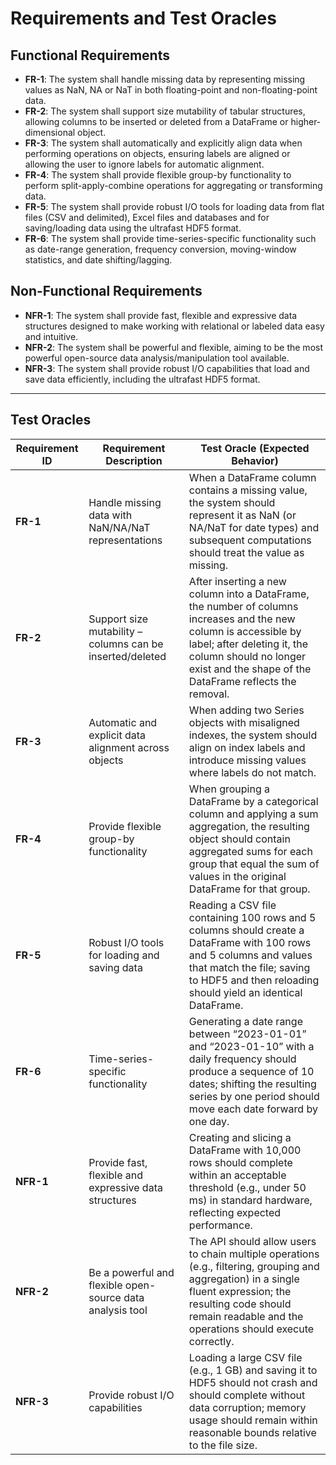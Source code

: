 # Requirements and Test Oracles

## Functional Requirements

- **FR-1**: The system shall handle missing data by representing missing values as NaN, NA or NaT in both floating-point and non-floating-point data.  
- **FR-2**: The system shall support size mutability of tabular structures, allowing columns to be inserted or deleted from a DataFrame or higher-dimensional object.  
- **FR-3**: The system shall automatically and explicitly align data when performing operations on objects, ensuring labels are aligned or allowing the user to ignore labels for automatic alignment.  
- **FR-4**: The system shall provide flexible group-by functionality to perform split-apply-combine operations for aggregating or transforming data.  
- **FR-5**: The system shall provide robust I/O tools for loading data from flat files (CSV and delimited), Excel files and databases and for saving/loading data using the ultrafast HDF5 format.  
- **FR-6**: The system shall provide time-series-specific functionality such as date-range generation, frequency conversion, moving-window statistics, and date shifting/lagging.  

## Non-Functional Requirements

- **NFR-1**: The system shall provide fast, flexible and expressive data structures designed to make working with relational or labeled data easy and intuitive.  
- **NFR-2**: The system shall be powerful and flexible, aiming to be the most powerful open-source data analysis/manipulation tool available.  
- **NFR-3**: The system shall provide robust I/O capabilities that load and save data efficiently, including the ultrafast HDF5 format.  

---

## Test Oracles

| Requirement ID | Requirement Description | Test Oracle (Expected Behavior) |
|----------------|--------------------------|----------------------------------|
| **FR-1** | Handle missing data with NaN/NA/NaT representations | When a DataFrame column contains a missing value, the system should represent it as NaN (or NA/NaT for date types) and subsequent computations should treat the value as missing. |
| **FR-2** | Support size mutability – columns can be inserted/deleted | After inserting a new column into a DataFrame, the number of columns increases and the new column is accessible by label; after deleting it, the column should no longer exist and the shape of the DataFrame reflects the removal. |
| **FR-3** | Automatic and explicit data alignment across objects | When adding two Series objects with misaligned indexes, the system should align on index labels and introduce missing values where labels do not match. |
| **FR-4** | Provide flexible group-by functionality | When grouping a DataFrame by a categorical column and applying a sum aggregation, the resulting object should contain aggregated sums for each group that equal the sum of values in the original DataFrame for that group. |
| **FR-5** | Robust I/O tools for loading and saving data | Reading a CSV file containing 100 rows and 5 columns should create a DataFrame with 100 rows and 5 columns and values that match the file; saving to HDF5 and then reloading should yield an identical DataFrame. |
| **FR-6** | Time-series-specific functionality | Generating a date range between “2023-01-01” and “2023-01-10” with a daily frequency should produce a sequence of 10 dates; shifting the resulting series by one period should move each date forward by one day. |
| **NFR-1** | Provide fast, flexible and expressive data structures | Creating and slicing a DataFrame with 10,000 rows should complete within an acceptable threshold (e.g., under 50 ms) in standard hardware, reflecting expected performance. |
| **NFR-2** | Be a powerful and flexible open-source data analysis tool | The API should allow users to chain multiple operations (e.g., filtering, grouping and aggregation) in a single fluent expression; the resulting code should remain readable and the operations should execute correctly. |
| **NFR-3** | Provide robust I/O capabilities | Loading a large CSV file (e.g., 1 GB) and saving it to HDF5 should not crash and should complete without data corruption; memory usage should remain within reasonable bounds relative to the file size. |
